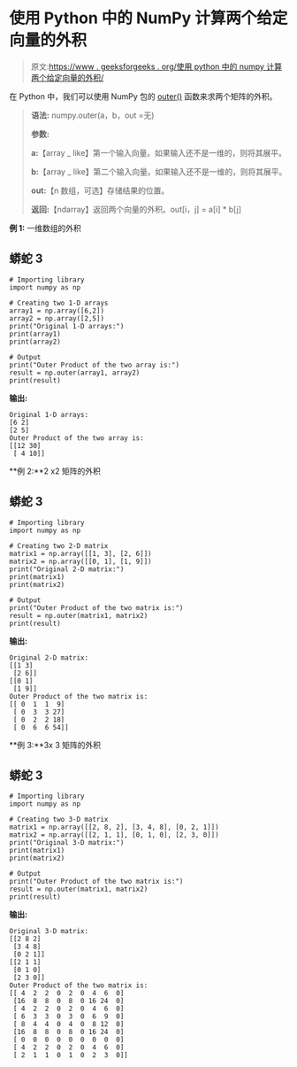 # 使用 Python 中的 NumPy 计算两个给定向量的外积

> 原文:[https://www . geeksforgeeks . org/使用 python 中的 numpy 计算两个给定向量的外积/](https://www.geeksforgeeks.org/compute-the-outer-product-of-two-given-vectors-using-numpy-in-python/)

在 Python 中，我们可以使用 NumPy 包的 [outer()](https://www.geeksforgeeks.org/numpy-outer-function-python/) 函数来求两个矩阵的外积。

> **语法:** numpy.outer(a，b，out =无)
> 
> **参数:**
> 
> **a:**【array _ like】第一个输入向量。如果输入还不是一维的，则将其展平。
> 
> **b:**【array _ like】第二个输入向量。如果输入还不是一维的，则将其展平。
> 
> **out:**【n 数组，可选】存储结果的位置。
> 
> **返回:**【ndarray】返回两个向量的外积。out[i，j] = a[i] * b[j]

**例 1:** 一维数组的外积

## 蟒蛇 3

```
# Importing library
import numpy as np

# Creating two 1-D arrays
array1 = np.array([6,2])
array2 = np.array([2,5])
print("Original 1-D arrays:")
print(array1)
print(array2)

# Output
print("Outer Product of the two array is:")
result = np.outer(array1, array2)
print(result)
```

**输出:**

```
Original 1-D arrays:
[6 2]
[2 5]
Outer Product of the two array is:
[[12 30]
 [ 4 10]]

```

**例 2:**2 x2 矩阵的外积

## 蟒蛇 3

```
# Importing library
import numpy as np

# Creating two 2-D matrix
matrix1 = np.array([[1, 3], [2, 6]])
matrix2 = np.array([[0, 1], [1, 9]])
print("Original 2-D matrix:")
print(matrix1)
print(matrix2)

# Output
print("Outer Product of the two matrix is:")
result = np.outer(matrix1, matrix2)
print(result)
```

**输出:**

```
Original 2-D matrix:
[[1 3]
 [2 6]]
[[0 1]
 [1 9]]
Outer Product of the two matrix is:
[[ 0  1  1  9]
 [ 0  3  3 27]
 [ 0  2  2 18]
 [ 0  6  6 54]]

```

**例 3:**3x 3 矩阵的外积

## 蟒蛇 3

```
# Importing library
import numpy as np

# Creating two 3-D matrix
matrix1 = np.array([[2, 8, 2], [3, 4, 8], [0, 2, 1]])
matrix2 = np.array([[2, 1, 1], [0, 1, 0], [2, 3, 0]])
print("Original 3-D matrix:")
print(matrix1)
print(matrix2)

# Output
print("Outer Product of the two matrix is:")
result = np.outer(matrix1, matrix2)
print(result)
```

**输出:**

```
Original 3-D matrix:
[[2 8 2]
 [3 4 8]
 [0 2 1]]
[[2 1 1]
 [0 1 0]
 [2 3 0]]
Outer Product of the two matrix is:
[[ 4  2  2  0  2  0  4  6  0]
 [16  8  8  0  8  0 16 24  0]
 [ 4  2  2  0  2  0  4  6  0]
 [ 6  3  3  0  3  0  6  9  0]
 [ 8  4  4  0  4  0  8 12  0]
 [16  8  8  0  8  0 16 24  0]
 [ 0  0  0  0  0  0  0  0  0]
 [ 4  2  2  0  2  0  4  6  0]
 [ 2  1  1  0  1  0  2  3  0]]

```